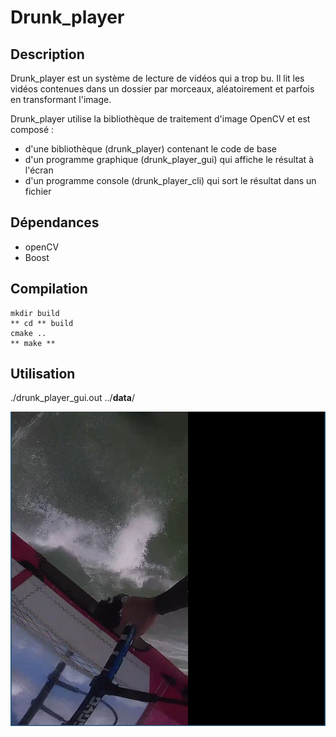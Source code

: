 # Drunk_player

## Description


Drunk_player est un système de lecture de vidéos qui a trop bu. Il lit les vidéos contenues dans un dossier par morceaux, aléatoirement et parfois en transformant l'image.

Drunk_player utilise la bibliothèque de traitement d'image OpenCV et est composé :

* d'une bibliothèque (drunk_player) contenant le code de base
* d'un programme graphique (drunk_player_gui) qui affiche le résultat à l'écran
* d'un programme console (drunk_player_cli) qui sort le résultat dans un fichier

## Dépendances 

* openCV
* Boost

## Compilation 
	mkdir build
	** cd ** build
	cmake ..
	** make **

## Utilisation

./drunk_player_gui.out ../**data**/ 

![Image of gui](./drunk_player_gui.png)

